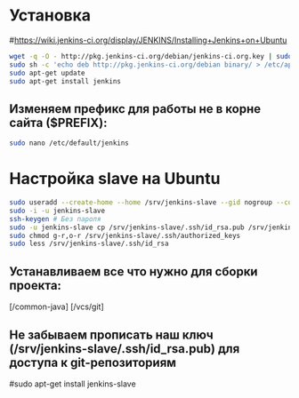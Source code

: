 # Установка

#https://wiki.jenkins-ci.org/display/JENKINS/Installing+Jenkins+on+Ubuntu

```bash
wget -q -O - http://pkg.jenkins-ci.org/debian/jenkins-ci.org.key | sudo apt-key add -
sudo sh -c 'echo deb http://pkg.jenkins-ci.org/debian binary/ > /etc/apt/sources.list.d/jenkins.list'
sudo apt-get update
sudo apt-get install jenkins
```

## Изменяем префикс для работы не в корне сайта ($PREFIX):

```bash
sudo nano /etc/default/jenkins
```

# Настройка slave на Ubuntu

```bash
sudo useradd --create-home --home /srv/jenkins-slave --gid nogroup --comment "Login for Jenkins slave" jenkins-slave
sudo -i -u jenkins-slave
ssh-keygen # Без пароля
sudo -u jenkins-slave cp /srv/jenkins-slave/.ssh/id_rsa.pub /srv/jenkins-slave/.ssh/authorized_keys
sudo chmod g-r,o-r /srv/jenkins-slave/.ssh/authorized_keys
sudo less /srv/jenkins-slave/.ssh/id_rsa
```

## Устанавливаем все что нужно для сборки проекта:
[/common-java]
[/vcs/git]

## Не забываем прописать наш ключ (/srv/jenkins-slave/.ssh/id_rsa.pub) для доступа к git-репозиториям

#sudo apt-get install jenkins-slave
